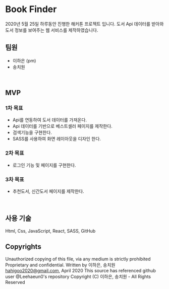 # Book Finder

2020년 5월 25일 하루동안 진행한 해커톤 프로젝트 입니다.
도서 Api 데이터를 받아와 도서 정보를 보여주는 웹 서비스를 제작하였습니다.
<br />

## 팀원

* 이하은 (pm)
* 송치원
<br />

## MVP

### 1차 목표

* Api를 연동하여 도서 데이터를 가져온다.
* Api 데이터를 기반으로 베스트셀러 페이지를 제작한다.
* 검색기능을 구현한다.
* SASS를 사용하여 화면 레이아웃을 디자인 한다.

### 2차 목표

* 로그인 기능 및 페이지를 구현한다.

### 3차 목표

* 추천도서, 신간도서 페이지를 제작한다.
<br />

## 사용 기술

Html, Css, JavaScript, React, SASS, GitHub
<br />

## Copyrights

Unauthorized copying of this file, via any medium is strictly prohibited Proprietary and confidential. Written by 이하은, 송치원 hahigoo2020@gmail.com, April 2020 This source has referenced github user @Leehaeun0's repository Copyright (C) 이하은, 송치원 - All Rights Reserved
